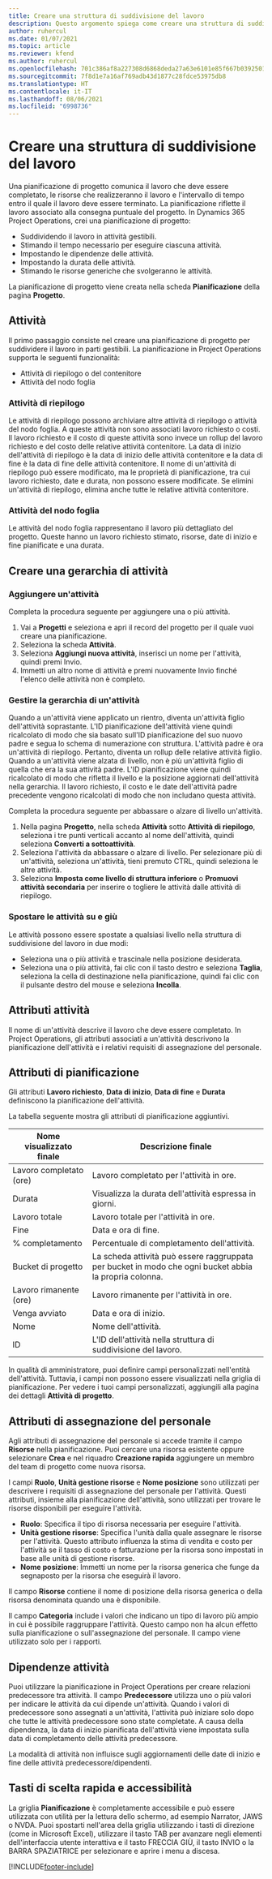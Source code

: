 ```yaml
---
title: Creare una struttura di suddivisione del lavoro
description: Questo argomento spiega come creare una struttura di suddivisione del lavoro comprensiva dei controlli di base nella nuova interfaccia di pianificazione.
author: ruhercul
ms.date: 01/07/2021
ms.topic: article
ms.reviewer: kfend
ms.author: ruhercul
ms.openlocfilehash: 701c386af8a227308d6868deda27a63e6101e85f667b0392501bb0490329f484
ms.sourcegitcommit: 7f8d1e7a16af769adb43d1877c28fdce53975db8
ms.translationtype: HT
ms.contentlocale: it-IT
ms.lasthandoff: 08/06/2021
ms.locfileid: "6998736"
---
```

# <a name="create-a-work-breakdown-structure-wbs"></a>Creare una struttura di suddivisione del lavoro

Una pianificazione di progetto comunica il lavoro che deve essere completato, le risorse che realizzeranno il lavoro e l'intervallo di tempo entro il quale il lavoro deve essere terminato. La pianificazione riflette il lavoro associato alla consegna puntuale del progetto. In Dynamics 365 Project Operations, crei una pianificazione di progetto:

  - Suddividendo il lavoro in attività gestibili.
  - Stimando il tempo necessario per eseguire ciascuna attività.
  - Impostando le dipendenze delle attività.
  - Impostando la durata delle attività.
  - Stimando le risorse generiche che svolgeranno le attività. 

La pianificazione di progetto viene creata nella scheda **Pianificazione** della pagina **Progetto**.

## <a name="tasks"></a>Attività

Il primo passaggio consiste nel creare una pianificazione di progetto per suddividere il lavoro in parti gestibili. La pianificazione in Project Operations supporta le seguenti funzionalità:

- Attività di riepilogo o del contenitore
- Attività del nodo foglia

### <a name="summary-tasks"></a>Attività di riepilogo

Le attività di riepilogo possono archiviare altre attività di riepilogo o attività del nodo foglia. A queste attività non sono associati lavoro richiesto o costi. Il lavoro richiesto e il costo di queste attività sono invece un rollup del lavoro richiesto e del costo delle relative attività contenitore. La data di inizio dell'attività di riepilogo è la data di inizio delle attività contenitore e la data di fine è la data di fine delle attività contenitore. Il nome di un'attività di riepilogo può essere modificato, ma le proprietà di pianificazione, tra cui lavoro richiesto, date e durata, non possono essere modificate. Se elimini un'attività di riepilogo, elimina anche tutte le relative attività contenitore.

### <a name="leaf-node-tasks"></a>Attività del nodo foglia

Le attività del nodo foglia rappresentano il lavoro più dettagliato del progetto. Queste hanno un lavoro richiesto stimato, risorse, date di inizio e fine pianificate e una durata.

## <a name="create-a-task-hierarchy"></a>Creare una gerarchia di attività

### <a name="add-a-task"></a>Aggiungere un'attività

Completa la procedura seguente per aggiungere una o più attività.

1. Vai a **Progetti** e seleziona e apri il record del progetto per il quale vuoi creare una pianificazione. 
2. Seleziona la scheda **Attività**. 
3. Seleziona **Aggiungi nuova attività**, inserisci un nome per l'attività, quindi premi Invio.
2. Immetti un altro nome di attività e premi nuovamente Invio finché l'elenco delle attività non è completo.

### <a name="manage-hierarchy-of-a-task"></a>Gestire la gerarchia di un'attività

Quando a un'attività viene applicato un rientro, diventa un'attività figlio dell'attività soprastante. L'ID pianificazione dell'attività viene quindi ricalcolato di modo che sia basato sull'ID pianificazione del suo nuovo padre e segua lo schema di numerazione con struttura. L'attività padre è ora un'attività di riepilogo. Pertanto, diventa un rollup delle relative attività figlio. Quando a un'attività viene alzata di livello, non è più un'attività figlio di quella che era la sua attività padre. L'ID pianificazione viene quindi ricalcolato di modo che rifletta il livello e la posizione aggiornati dell'attività nella gerarchia. Il lavoro richiesto, il costo e le date dell'attività padre precedente vengono ricalcolati di modo che non includano questa attività.

Completa la procedura seguente per abbassare o alzare di livello un'attività.

1. Nella pagina **Progetto**, nella scheda **Attività** sotto **Attività di riepilogo**, seleziona i tre punti verticali accanto al nome dell'attività, quindi seleziona **Converti a sottoattività**. 
2. Seleziona l'attività da abbassare o alzare di livello. Per selezionare più di un'attività, seleziona un'attività, tieni premuto CTRL, quindi seleziona le altre attività.
2. Seleziona **Imposta come livello di struttura inferiore** o **Promuovi attività secondaria** per inserire o togliere le attività dalle attività di riepilogo.

### <a name="move-tasks-up-and-down"></a>Spostare le attività su e giù

Le attività possono essere spostate a qualsiasi livello nella struttura di suddivisione del lavoro in due modi:

- Seleziona una o più attività e trascinale nella posizione desiderata.
- Seleziona una o più attività, fai clic con il tasto destro e seleziona **Taglia**, seleziona la cella di destinazione nella pianificazione, quindi fai clic con il pulsante destro del mouse e seleziona **Incolla**.

## <a name="task-attributes"></a>Attributi attività

Il nome di un'attività descrive il lavoro che deve essere completato. In Project Operations, gli attributi associati a un'attività descrivono la pianificazione dell'attività e i relativi requisiti di assegnazione del personale.

## <a name="schedule-attributes"></a>Attributi di pianificazione

Gli attributi **Lavoro richiesto**, **Data di inizio**, **Data di fine** e **Durata** definiscono la pianificazione dell'attività.

La tabella seguente mostra gli attributi di pianificazione aggiuntivi.

| **Nome visualizzato finale** | **Descrizione finale** |
| --- | --- |
| Lavoro completato (ore) | Lavoro completato per l'attività in ore. |
| Durata | Visualizza la durata dell'attività espressa in giorni. |
| Lavoro totale | Lavoro totale per l'attività in ore. |
| Fine | Data e ora di fine. |
| % completamento | Percentuale di completamento dell'attività. |
| Bucket di progetto | La scheda attività può essere raggruppata per bucket in modo che ogni bucket abbia la propria colonna. |
| Lavoro rimanente (ore) | Lavoro rimanente per l'attività in ore. |
| Venga avviato | Data e ora di inizio. |
| Nome | Nome dell'attività. |
| ID | L'ID dell'attività nella struttura di suddivisione del lavoro. |

In qualità di amministratore, puoi definire campi personalizzati nell'entità dell'attività. Tuttavia, i campi non possono essere visualizzati nella griglia di pianificazione. Per vedere i tuoi campi personalizzati, aggiungili alla pagina dei dettagli **Attività di progetto**.

## <a name="staffing-attributes"></a>Attributi di assegnazione del personale

Agli attributi di assegnazione del personale si accede tramite il campo **Risorse** nella pianificazione. Puoi cercare una risorsa esistente oppure selezionare **Crea** e nel riquadro **Creazione rapida** aggiungere un membro del team di progetto come nuova risorsa.

I campi **Ruolo**, **Unità gestione risorse** e **Nome posizione** sono utilizzati per descrivere i requisiti di assegnazione del personale per l'attività. Questi attributi, insieme alla pianificazione dell'attività, sono utilizzati per trovare le risorse disponibili per eseguire l'attività.

   - **Ruolo**: Specifica il tipo di risorsa necessaria per eseguire l'attività.
   - **Unità gestione risorse**: Specifica l'unità dalla quale assegnare le risorse per l'attività. Questo attributo influenza la stima di vendita e costo per l'attività se il tasso di costo e fatturazione per la risorsa sono impostati in base alle unità di gestione risorse.
   - **Nome posizione**: Immetti un nome per la risorsa generica che funge da segnaposto per la risorsa che eseguirà il lavoro.

Il campo **Risorse** contiene il nome di posizione della risorsa generica o della risorsa denominata quando una è disponibile.

Il campo **Categoria** include i valori che indicano un tipo di lavoro più ampio in cui è possibile raggruppare l'attività. Questo campo non ha alcun effetto sulla pianificazione o sull'assegnazione del personale. Il campo viene utilizzato solo per i rapporti.

## <a name="task-dependencies"></a>Dipendenze attività

Puoi utilizzare la pianificazione in Project Operations per creare relazioni predecessore tra attività. Il campo **Predecessore** utilizza uno o più valori per indicare le attività da cui dipende un'attività. Quando i valori di predecessore sono assegnati a un'attività, l'attività può iniziare solo dopo che tutte le attività predecessore sono state completate. A causa della dipendenza, la data di inizio pianificata dell'attività viene impostata sulla data di completamento delle attività predecessore.

La modalità di attività non influisce sugli aggiornamenti delle date di inizio e fine delle attività predecessore/dipendenti.

## <a name="accessibility-and-keyboard-shortcuts"></a>Tasti di scelta rapida e accessibilità

La griglia **Pianificazione** è completamente accessibile e può essere utilizzata con utilità per la lettura dello schermo, ad esempio Narrator, JAWS o NVDA. Puoi spostarti nell'area della griglia utilizzando i tasti di direzione (come in Microsoft Excel), utilizzare il tasto TAB per avanzare negli elementi dell'interfaccia utente interattiva e il tasto FRECCIA GIÙ, il tasto INVIO o la BARRA SPAZIATRICE per selezionare e aprire i menu a discesa.


[!INCLUDE[footer-include](../includes/footer-banner.md)]